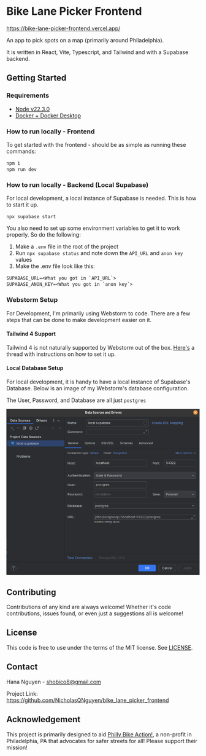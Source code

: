 # Bike Lane Picker Frontend

https://bike-lane-picker-frontend.vercel.app/

An app to pick spots on a map (primarily around Philadelphia).

It is written in React, Vite, Typescript, and Tailwind
and with a Supabase backend.

## Getting Started

### Requirements
- [Node v22.3.0](https://nodejs.org/en)
- [Docker + Docker Desktop](https://www.docker.com/get-started/)

### How to run locally - Frontend
To get started with the frontend - should be as simple
as running these commands:

```shell
npm i
npm run dev
```

### How to run locally - Backend (Local Supabase)
For local development, a local instance of Supabase
is needed. This is how to start it up.
```shell
npx supabase start
```

You also need to set up some environment variables
to get it to work properly. So do the following:

1) Make a `.env` file in the root of the project
2) Run `npx supabase status` and note down the
`API_URL` and `anon key` values
3) Make the .env file look like this:
```
SUPABASE_URL=<What you got in `API_URL`>
SUPABASE_ANON_KEY=<What you got in `anon key`>
```


### Webstorm Setup
For Development, I'm primarily using Webstorm to code.
There are a few steps that can be done to make development
easier on it.

#### Tailwind 4 Support
Tailwind 4 is not naturally supported by Webstorm out of the
box. [Here's](https://youtrack.jetbrains.com/issue/WEB-70442/Support-Tailwind-CSS-4#focus=Comments-27-11192433.0-0) a thread with instructions on how to set it up.

#### Local Database Setup
For local development, it is handy to have a local instance
of Supabase's Database. Below is an image of my Webstorm's
database configuration.

The User, Password, and Database are all just `postgres`

<img src="media/webstorm_database_connection_setup.png" alt="Image of how I setup the Webstorm database connection">

## Contributing
Contributions of any kind are always welcome! Whether it's
code contributions, issues found, or even just a suggestions
all is welcome!

## License
This code is free to use under the terms of the MIT license. See [LICENSE](https://github.com/NicholasQNguyen/bike_lane_picker_frontend/blob/main/LICENSE).

## Contact
Hana Nguyen - shobico8@gmail.com

Project Link: https://github.com/NicholasQNguyen/bike_lane_picker_frontend

## Acknowledgement
This project is primarily designed to aid [Philly Bike Action!](https://bikeaction.org/),
a non-profit in Philadelphia, PA that advocates for safer streets
for all! Please support their mission!
